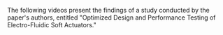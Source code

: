 The following videos present the findings of a study conducted by the paper's authors, entitled "Optimized Design and Performance Testing of Electro-Fluidic Soft Actuators."
